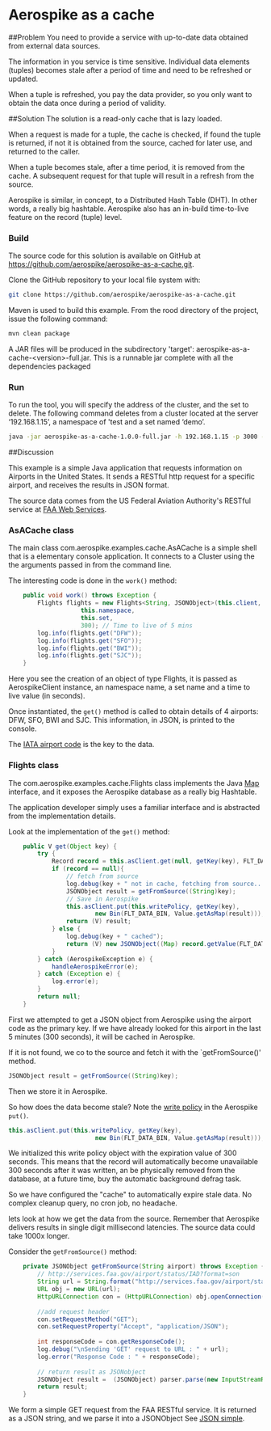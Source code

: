 # Aerospike as a cache

##Problem
You need to provide a service with up-to-date data obtained from external data sources. 

The information in you service is time sensitive. Individual data elements (tuples) becomes stale after a period of time and need to be refreshed or updated. 

When a tuple is refreshed, you pay the data provider, so you only want to obtain the data once during a period of validity.

##Solution
The solution is a read-only cache that is lazy loaded.
 
When a request is made for a tuple, the cache is checked, if found the tuple is returned, if not it is obtained from the source, cached for later use, and returned to the caller.

When a tuple becomes stale, after a time period, it is removed from the cache. A subsequent request for that tuple will result in a refresh from the source.

Aerospike is similar, in concept, to a Distributed Hash Table (DHT). In other words, a really big hashtable. Aerospike also has an in-build time-to-live feature on the record (tuple) level.

### Build
The source code for this solution is available on GitHub at https://github.com/aerospike/aerospike-as-a-cache.git. 

Clone the GitHub repository to your local file system with:
```bash
git clone https://github.com/aerospike/aerospike-as-a-cache.git
```

Maven is used to build this example. From the rood directory of the project, issue the following command:
```bash
mvn clean package
```
A JAR files will be produced in the subdirectory 'target': aerospike-as-a-cache-\<version\>-full.jar. This is a runnable jar complete with all the dependencies packaged

### Run

To run the tool, you will specify the address of the cluster, and the set to delete. The following command deletes from a cluster located at the server ‘192.168.1.15’, a namespace of 'test and a set named ‘demo’.
```bash
java -jar aerospike-as-a-cache-1.0.0-full.jar -h 192.168.1.15 -p 3000 -n test -s demo
```


##Discussion

This example is a simple Java application that requests information on Airports in the United States. It sends a RESTful http request for a specific airport, and receives the results in JSON format.

The source data comes from the US Federal Aviation Authority's RESTful service at [FAA Web Services](http://services.faa.gov/).

### AsACache class
The main class com.aerospike.examples.cache.AsACache is a simple shell that is a elementary console application. It connects to a Cluster using the the arguments passed in from the command line. 

The interesting code is done in the `work()` method:
```java
	public void work() throws Exception {
		Flights flights = new Flights<String, JSONObject>(this.client,
					this.namespace, 
					this.set, 
					300); // Time to live of 5 mins
		log.info(flights.get("DFW"));
		log.info(flights.get("SFO"));
		log.info(flights.get("BWI"));
		log.info(flights.get("SJC"));
	}
```
Here you see the creation of an object of type Flights, it is passed as AerospikeClient instance, an namespace name, a set name and a time to live value (in seconds). 

Once instantiated, the `get()` method is called to obtain details of 4 airports: DFW, SFO, BWI and SJC. This information, in JSON, is printed to the console.

The [IATA airport code](http://www.iata.org/publications/Pages/code-search.aspx) is the key to the data.

### Flights class

The com.aerospike.examples.cache.Flights class implements the Java [Map](http://docs.oracle.com/javase/7/docs/api/java/util/Map.html) interface, and it exposes the Aerospike database as a really big Hashtable. 

The application developer simply uses a familiar interface and is abstracted from the implementation details.

Look at the implementation of the `get()` method:
```java
	public V get(Object key) {
		try {
			Record record = this.asClient.get(null, getKey(key), FLT_DATA_BIN);
			if (record == null){
				// fetch from source
				log.debug(key + " not in cache, fetching from source...");
				JSONObject result = getFromSource((String)key);
				// Save in Aerospike
				this.asClient.put(this.writePolicy, getKey(key), 
						new Bin(FLT_DATA_BIN, Value.getAsMap(result)));
				return (V) result;
			} else {
				log.debug(key + " cached");
				return (V) new JSONObject((Map) record.getValue(FLT_DATA_BIN));
			}
		} catch (AerospikeException e) {
			handleAerospikeError(e);
		} catch (Exception e) {
			log.error(e);
		}
		return null;
	}

```
First we attempted to get a JSON object from Aerospike using the airport code as the primary key. If we have already looked for this airport in the last 5 minutes (300 seconds), it will be cached in Aerospike.

If it is not found, we co to the source and fetch it with the `getFromSource()' method. 
```java
JSONObject result = getFromSource((String)key);
```
Then we store it in Aerospike. 

So how does the data become stale? Note the [write policy](http://www.aerospike.com/docs/client/java/usage/kvs/write.html) in the Aerospike `put()`. 
```java
this.asClient.put(this.writePolicy, getKey(key), 
						new Bin(FLT_DATA_BIN, Value.getAsMap(result)));
```
We initialized this write policy object with the expiration value of 300 seconds. This means that the record will automatically become unavailable 300 seconds after it was written, an be physically removed from the database, at a future time, buy the automatic background defrag task.

So we have configured the "cache" to automatically expire stale data. No complex cleanup query, no cron job, no headache. 

lets look at how we get the data from the source. Remember that Aerospike delivers results in single digit millisecond latencies. The source data could take 1000x longer.

Consider the `getFromSource()` method:
```java
	private JSONObject getFromSource(String airport) throws Exception {
		// http://services.faa.gov/airport/status/IAD?format=son
		String url = String.format("http://services.faa.gov/airport/status/%s?format=JSON", airport);
		URL obj = new URL(url);
		HttpURLConnection con = (HttpURLConnection) obj.openConnection();
 
		//add request header
		con.setRequestMethod("GET");
		con.setRequestProperty("Accept", "application/JSON");
 
		int responseCode = con.getResponseCode();
		log.debug("\nSending 'GET' request to URL : " + url);
		log.error("Response Code : " + responseCode);
 
		// return result as JSONobject
		JSONObject result =  (JSONObject) parser.parse(new InputStreamReader(con.getInputStream()));
		return result;
	}
```
We form a simple GET request from the FAA RESTful service. It is returned as a JSON string, and we parse it into a JSONObject See [JSON simple](https://code.google.com/p/json-simple/).



